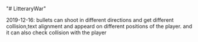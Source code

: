 "# LitteraryWar" 

2019-12-16: bullets can shoot in different directions and get different collision,text alignment and appeard on different positions of the player. and it can also check collision with the player